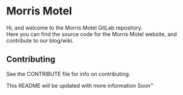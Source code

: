 # Morris Motel
Hi, and welcome to the Morris Motel GitLab repository.  
Here you can find the source code for the Morris Motel website, and contribute to our blog/wiki.

## Contributing
See the CONTRIBUTE file for info on contributing.

This README will be updated with more information Soon™
